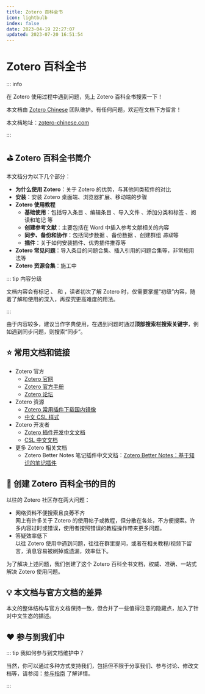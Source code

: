 ```yaml
---
title: Zotero 百科全书
icon: lightbulb
index: false
date: 2023-04-19 22:27:07
updated: 2023-07-20 16:51:54
---
```


# Zotero 百科全书

::: info

在 Zotero 使用过程中遇到问题，先上 Zotero 百科全书搜索一下！

本文档由 [Zotero Chinese](https://github.com/zotero-chinese) 团队维护。有任何问题，欢迎在文档下方留言！

本文档地址：[zotero-chinese.com](https://zotero-chinese.com/)

:::

## ⛳️ Zotero 百科全书简介

本文档分为以下几个部分：

- **为什么使用 Zotero**：关于 Zotero 的优势，与其他同类软件的对比
- **安装**：安装 Zotero 桌面端、浏览器扩展、移动端的步骤
- **Zotero 使用教程**
  - **基础使用**：包括导入条目 <Badge text="初级" />、编辑条目 <Badge text="中级" />、导入文件 <Badge text="初级" />、添加分类和标签 <Badge text="初级" />、阅读和笔记 <Badge text="初级" /> 等
  - **创建参考文献**：主要包括在 Word 中插入参考文献相关的内容 <Badge text="中级" />
  - **同步、备份和协作**：包括同步数据 <Badge text="中级" />、备份数据 <Badge text="高级" />、创建群组 *高级*等
  - **插件**：关于如何安装插件、优秀插件推荐等 <Badge text="中级" />
- **Zotero 常见问题**：导入条目的问题合集、插入引用的问题合集等，非常规用法等
- **Zotero 资源合集**：施工中

::: tip 内容分级

文档内容会有标记 <Badge text="初级" />、<Badge text="中级" /> 和 <Badge text="高级" />，读者初次了解 Zotero 时，仅需要掌握“初级”内容，随着了解和使用的深入，再探究更高难度的用法。

:::

由于内容较多，建议当作字典使用，在遇到问题时通过**顶部搜索栏搜索关键字**，例如遇到同步问题，则搜索“同步”。

## ⭐️ 常用文档和链接

- Zotero 官方
  - [Zotero 官网](https://www.zotero.org/)
  - [Zotero 官方手册](https://www.zotero.org/support/)
  - [Zotero 论坛](https://forums.zotero.org/discussions)
- Zotero 资源
  - [Zotero 常用插件下载国内镜像](https://zotero-chinese.com/plugins/)
  - [中文 CSL 样式](https://zotero-chinese.com/styles)
- Zotero 开发者
  - [Zotero 插件开发中文文档](../plugin-dev-guide/index.md)
  - [CSL 中文文档](../csl-dev-guide/index.md)
- 更多 Zotero 相关文档
  - Zotero Better Notes 笔记插件中文文档：[Zotero Better Notes：基于知识的笔记插件](https://zotero.yuque.com/books/share/f3fe159f-956c-4f10-ade3-c87559cacb60?view=doc_embed)

## 🎯 创建 Zotero 百科全书的目的

以往的 Zotero 社区存在两大问题：

- 网络资料不便搜索且良莠不齐  
  网上有许多关于 Zotero 的使用帖子或教程，但分散在各处，不方便搜索。许多内容过时或错误，使用者按照错误的教程操作带来更多问题。
- 答疑效率低下  
  以往 Zotero 使用中遇到问题，往往在群里提问，或者在相关教程/视频下留言，消息容易被刷掉或遗漏，效率低下。

为了解决上述问题，我们创建了这个 Zotero 百科全书文档，权威、准确、一站式解决 Zotero 使用问题。

## 💡 本文档与官方文档的差异

本文的整体结构与官方文档保持一致，但合并了一些值得注意的隐藏点，加入了针对中文生态的描述。

## ❤️ 参与到我们中

::: tip 我如何参与到文档维护中？

当然，你可以通过多种方式支持我们，包括但不限于分享我们、参与讨论、修改文档等，请参阅：[参与指南](../contributing/index.md) 了解详情。

:::
